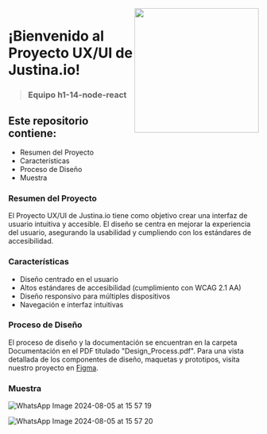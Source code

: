<img align="right" width="250" src="https://github.com/user-attachments/assets/702f2c28-37a4-4aff-bc6f-9c4c4f05d777">

# ¡Bienvenido al Proyecto UX/UI de Justina.io!

> ### Equipo h1-14-node-react

## Este repositorio contiene:

- Resumen del Proyecto
- Características
- Proceso de Diseño
- Muestra


### Resumen del Proyecto

El Proyecto UX/UI de Justina.io tiene como objetivo crear una interfaz de usuario intuitiva y accesible. El diseño se centra en mejorar la experiencia del usuario, asegurando la usabilidad y cumpliendo con los estándares de accesibilidad.

### Características

- Diseño centrado en el usuario
- Altos estándares de accesibilidad (cumplimiento con WCAG 2.1 AA)
- Diseño responsivo para múltiples dispositivos
- Navegación e interfaz intuitivas

### Proceso de Diseño

El proceso de diseño y la documentación se encuentran en la carpeta Documentación en el PDF titulado "Design_Process.pdf". Para una vista detallada de los componentes de diseño, maquetas y prototipos, visita nuestro proyecto en [Figma](https://www.figma.com/design/uOajIYvCK8yvZjqjNbE3h1/Justina.io?node-id=2151-2049&t=XO0DuWgbkKK5KJbF-1).

### Muestra

![WhatsApp Image 2024-08-05 at 15 57 19](https://github.com/user-attachments/assets/51e553ec-83d2-4958-83f4-596c5f90b0c4)


![WhatsApp Image 2024-08-05 at 15 57 20](https://github.com/user-attachments/assets/efe1ef03-4451-4b8e-ad9d-a97f981f81c2)

